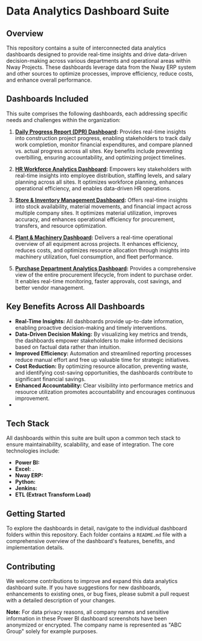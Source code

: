# Data Analytics Dashboard Suite

## Overview

This repository contains a suite of interconnected data analytics dashboards designed to provide real-time insights and drive data-driven decision-making across various departments and operational areas within Nway Projects. These dashboards leverage data from the Nway ERP system and other sources to optimize processes, improve efficiency, reduce costs, and enhance overall performance.

## Dashboards Included

This suite comprises the following dashboards, each addressing specific needs and challenges within the organization:

1.  **[Daily Progress Report (DPR) Dashboard]([./DPR_Dashboard/README.md](https://github.com/Shriket/PowerBi-Dashboards/tree/main/Civil%20Dept%20(Daily%20Progress%20Report))):** Provides real-time insights into construction project progress, enabling stakeholders to track daily work completion, monitor financial expenditures, and compare planned vs. actual progress across all sites. Key benefits include preventing overbilling, ensuring accountability, and optimizing project timelines.

2.  **[HR Workforce Analytics Dashboard](./HR_Dashboard/README.md):** Empowers key stakeholders with real-time insights into employee distribution, staffing levels, and salary planning across all sites. It optimizes workforce planning, enhances operational efficiency, and enables data-driven HR operations.

3.  **[Store & Inventory Management Dashboard](./Store_Inventory_Dashboard/README.md):** Offers real-time insights into stock availability, material movements, and financial impact across multiple company sites. It optimizes material utilization, improves accuracy, and enhances operational efficiency for procurement, transfers, and resource optimization.

4.  **[Plant & Machinery Dashboard](./Plant_Machinery_Dashboard/README.md):** Delivers a real-time operational overview of all equipment across projects. It enhances efficiency, reduces costs, and optimizes resource allocation through insights into machinery utilization, fuel consumption, and fleet performance.

5.  **[Purchase Department Analytics Dashboard](./Purchase_Dashboard/README.md):** Provides a comprehensive view of the entire procurement lifecycle, from indent to purchase order. It enables real-time monitoring, faster approvals, cost savings, and better vendor management.

## Key Benefits Across All Dashboards

*   **Real-Time Insights:** All dashboards provide up-to-date information, enabling proactive decision-making and timely interventions.
*   **Data-Driven Decision Making:** By visualizing key metrics and trends, the dashboards empower stakeholders to make informed decisions based on factual data rather than intuition.
*   **Improved Efficiency:** Automation and streamlined reporting processes reduce manual effort and free up valuable time for strategic initiatives.
*   **Cost Reduction:** By optimizing resource allocation, preventing waste, and identifying cost-saving opportunities, the dashboards contribute to significant financial savings.
*   **Enhanced Accountability:** Clear visibility into performance metrics and resource utilization promotes accountability and encourages continuous improvement.
* 

## Tech Stack

All dashboards within this suite are built upon a common tech stack to ensure maintainability, scalability, and ease of integration. The core technologies include:

*   **Power BI:** 
*   **Excel:** .
*   **Nway ERP:** 
*   **Python:** 
*   **Jenkins:** 
*   **ETL (Extract Transform Load)**

## Getting Started

To explore the dashboards in detail, navigate to the individual dashboard folders within this repository. Each folder contains a `README.md` file with a comprehensive overview of the dashboard's features, benefits, and implementation details.

## Contributing

We welcome contributions to improve and expand this data analytics dashboard suite. If you have suggestions for new dashboards, enhancements to existing ones, or bug fixes, please submit a pull request with a detailed description of your changes.


**Note:** For data privacy reasons, all company names and sensitive information in these Power BI dashboard screenshots have been anonymized or encrypted. The company name is represented as "ABC Group" solely for example purposes.




